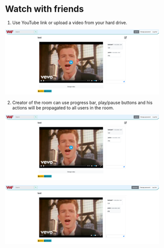# Watch with friends

1) Use YouTube link or upload a video from your hard drive.

![Screenshot1](readme_images/screenshot1.png)

2) Creator of the room can use progress bar, play/pause buttons and his actions
will be propagated to all users in the room.

![Screenshot2](readme_images/screenshot2.png)

![Screenshot3](readme_images/screenshot3.png)
